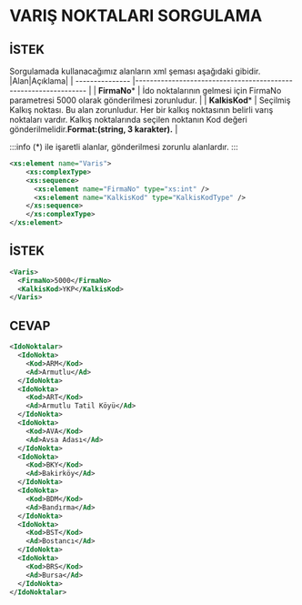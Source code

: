 # VARIŞ NOKTALARI SORGULAMA

## İSTEK

Sorgulamada kullanacağımız alanların xml şeması aşağıdaki gibidir.
|Alan|Açıklama|
| --------------- |---------------------------------------------------------------- |
| **FirmaNo***   | İdo noktalarının gelmesi için FirmaNo parametresi 5000 olarak gönderilmesi zorunludur.      |
| **KalkisKod*** | Seçilmiş Kalkış noktası. Bu alan zorunludur. Her bir kalkış noktasının belirli varış noktaları vardır. Kalkış noktalarında seçilen noktanın Kod değeri gönderilmelidir.**Format:(string, 3 karakter).** |

:::info
(*) ile işaretli alanlar, gönderilmesi zorunlu alanlardır.
:::

```xml
<xs:element name="Varis">
    <xs:complexType>
	<xs:sequence>
	  <xs:element name="FirmaNo" type="xs:int" />
	  <xs:element name="KalkisKod" type="KalkisKodType" />
	</xs:sequence>
    </xs:complexType>
</xs:element>
```

## İSTEK

```xml
<Varis>
  <FirmaNo>5000</FirmaNo>
  <KalkisKod>YKP</KalkisKod>
</Varis>
```

## CEVAP

```xml
<IdoNoktalar>
  <IdoNokta>
    <Kod>ARM</Kod>
    <Ad>Armutlu</Ad>
  </IdoNokta>
  <IdoNokta>
    <Kod>ART</Kod>
    <Ad>Armutlu Tatil Köyü</Ad>
  </IdoNokta>
  <IdoNokta>
    <Kod>AVA</Kod>
    <Ad>Avsa Adası</Ad>
  </IdoNokta>
  <IdoNokta>
    <Kod>BKY</Kod>
    <Ad>Bakirköy</Ad>
  </IdoNokta>
  <IdoNokta>
    <Kod>BDM</Kod>
    <Ad>Bandırma</Ad>
  </IdoNokta>
  <IdoNokta>
    <Kod>BST</Kod>
    <Ad>Bostancı</Ad>
  </IdoNokta>
  <IdoNokta>
    <Kod>BRS</Kod>
    <Ad>Bursa</Ad>
  </IdoNokta>
</IdoNoktalar>
```
